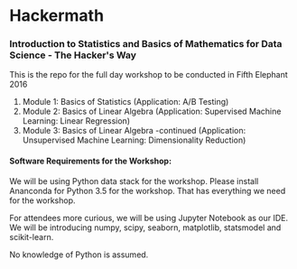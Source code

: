 # Hackermath
### Introduction to Statistics and Basics of Mathematics for Data Science - The Hacker's Way

This is the repo for the full day workshop to be conducted in Fifth Elephant 2016

1. Module 1: Basics of Statistics (Application: A/B Testing)
2. Module 2: Basics of Linear Algebra (Application: Supervised Machine Learning: Linear Regression)
3. Module 3: Basics of Linear Algebra -continued (Application: Unsupervised Machine Learning: Dimensionality Reduction)
 
#### Software Requirements for the Workshop:
We will be using Python data stack for the workshop. Please install Ananconda for Python 3.5 for the workshop. That has everything we need for the workshop. 

For attendees more curious, we will be using Jupyter Notebook as our IDE. We will be introducing numpy, scipy, seaborn, matplotlib, statsmodel and scikit-learn. 

No knowledge of Python is assumed. 

